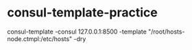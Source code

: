 # consul-template-practice

consul-template -consul 127.0.0.1:8500 -template "/root/hosts-node.ctmpl:/etc/hosts" -dry
